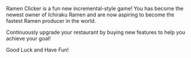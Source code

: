 Ramen Clicker is a fun new incremental-style game! You has become the newest owner of Ichiraku Ramen and are now aspiring to become the fastest Ramen producer in the world.

Continuously upgrade your restaurant by buying new features to help you achieve your goal!

Good Luck and Have Fun!

